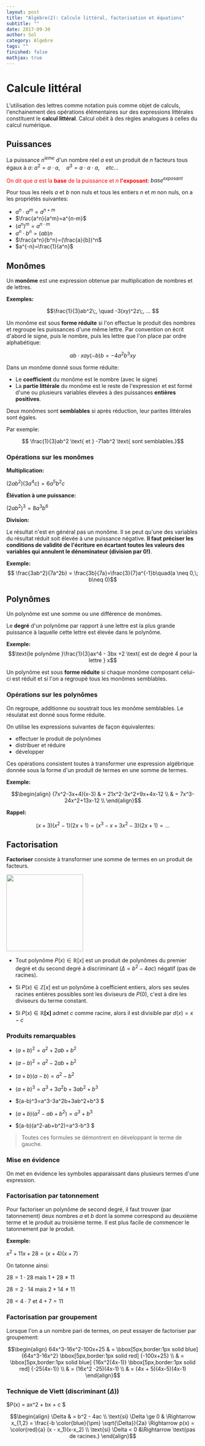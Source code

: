 ```yaml
---
layout: post
title: "Algèbre(2): Calcule littéral, factorisation et équations"
subtitle: ""
date: 2017-09-30
author: Sol
category: Algebre
tags: ""
finished: false
mathjax: true
---
```


# Calcule littéral

L'utilisation des lettres comme notation puis comme objet de calculs, l'enchainement des opérations élémentaires sur des expressions littérales constituent le **calcul littéral**. Calcul obéit à des règles analogues à celles du calcul numérique.

## Puissances
La puissance $n^{ieme}$ d'un nombre réel $a$ est un produit de $n$ facteurs tous égaux à $a$: $a^2 = a \cdot a, \quad a^3 = a \cdot a \cdot a, \quad etc...$

<span style="color:red"> On dit que $a$ est la **base** de la puissance et $n$ **l'exposant**</span>: $base^{exposant}$

Pour tous les réels $a$ et $b$ non nuls et tous les entiers $n$ et $m$ non nuls, on a les propriétés suivantes:
* $a^n \cdot a^m = a^{n+m}$
* $\frac{a^n}{a^m}=a^{n-m}$
* $(a^n)^m=a^{n \cdot m}$
* $a^n \cdot b^n = (ab)n$
* $\frac{a^n}{b^n}=(\frac{a}{b})^n$
* $a^{-n}=\frac{1}{a^n}$

## Monômes

Un **monôme** est une expression obtenue par multiplication de nombres et de lettres.

**Exemples:**

$$\frac{1}{3}ab^2\;, \quad -3(xy)^2z\;, ... $$

Un monôme est sous **forme réduite** si l'on effectue le produit des nombres et regroupe les puissances d'une même lettre. Par convention on écrit d'abord le signe, puis le nombre, puis les lettre que l'on place par ordre alphabétique:

$$ ab\cdot xay (-b) b=-4a^2b^3xy $$

Dans un monôme donné sous forme réduite:

* Le **coefficient** du monôme est le nombre (avec le signe)
* La **partie littérale** du monôme est le reste de l'expression et est formé d'une ou plusieurs variables élevées à des puissances **entières positives**.

Deux monômes sont **semblables** si après réduction, leur parites littérales sont égales.

Par exemple:

$$ \frac{1}{3}ab^2 \text{ et } -71ab^2 \text{ sont semblables.}$$

### Opérations sur les monômes
**Multiplication:**

$(2ab^2)(3a^4c)=6a^5b^2c$

**Élévation à une puissance:**

$(2ab^2)^3=8a^3b^6$

**Division:**

Le résultat n'est en général pas un monôme. Il se peut qu'une des variables du résultat réduit soit élevée à une puissance négative. **Il faut préciser les conditions de validité de l'écriture en écartant toutes les valeurs des variables qui annulent le dénominateur (division par 0!)**.

**Exemple:**
$$ \frac{3ab^2}{7a^2b} = \frac{3b}{7a}=\frac{3}{7}a^{-1}b\quad(a \neq 0,\; b\neq 0)$$

## Polynômes

Un polynôme est une somme ou une différence de monômes.

Le **degré** d'un polynôme par rapport à une lettre est la plus grande puissance à laquelle cette lettre est élevée dans le polynôme.

**Exemple:** $$\text{le polynôme }\frac{1}{3}ax^4 - 3bx +2 \text{ est de degré 4 pour la lettre } x$$

Un polynôme est sous **forme réduite** si chaque monôme composant celui-ci est réduit et si l'on a regroupé tous les monômes semblables.

### Opérations sur les polynômes
On regroupe, additionne ou soustrait tous les monôme semblables. Le résulatat est donné sous forme réduite.

On utilise les expressions suivantes de façon équivalentes:
* effectuer le produit de polynômes
* distribuer et réduire
* développer

Ces opérations consistent toutes à transformer une expression algébrique donnée sous la forme d'un produit de termes en une somme de termes.

**Exemple:**

$$\begin{align}
    (7x^2-3x+4)(x-3) & = 21x^2-3x^2+9x+4x-12 \\ 
    & = 7x^3-24x^2+13x-12 \\ 
\end{align}$$

**Rappel:**

 $$(x+3)(x^2-1)(2x+1)=(x^3-x+3x^2-3)(2x+1) = ...$$

## Factorisation
**Factoriser** consiste à transformer une somme de termes en un produit de facteurs.

<img src="/math/01illustrations\05Algebre\02calc-lit\facto.png" align="" height="200">

* Tout polynôme $P(x) \in \pmb{\mathbb{R}}[x]$ est un produit de polynômes du premier degré et du second degré à discriminant ($\Delta=b^2-4ac$) négatif (pas de racines).

* Si $P(x) \in \pmb{\mathbb{Z}}[x]$ est un polynôme à coefficient entiers, alors ses seules racines entières possibles sont les diviseurs de $P(0)$, c'est à dire les diviseurs du terme constant.

* Si $P(x) \in \pmb{\mathbb{R}[x]}$ admet $c$ comme racine, alors il est divisible par $d(x)=x-c$


### Produits remarquables
* $(a+b)^2 = a^2+2ab+b^2$

* $(a-b)^2 = a^2-2ab+b^2$

* $(a+b)(a-b) = a^2-b^2$

* $(a+b)^3=a^3+3a^2b+3ab^2+b^3$

* $(a-b)^3=a^3-3a^2b+3ab^2+b^3 $

* $(a+b)(a^2-ab+b^2)=a^3+b^3$

* $(a-b)(a^2-ab+b^2)=a^3-b^3 $

> Toutes ces formules se démontrent en développant le terme de gauche.

### Mise en évidence
On met en évidence les symboles apparaissant dans plusieurs termes d'une expression. 

### Factorisation par tatonnement

Pour factoriser un polynôme de second degré, il faut trouver (par tatonnement) deux nombres $a$ et $b$ dont la somme correspond au deuxième terme et le produit au troisième terme. Il est plus facile de commencer le tatonnement par le produit.

**Exemple:**

$x^2 + 11x +28 = (x+4)(x+7)$

On tatonne ainsi:

$28 = 1 \cdot 28 \text{ mais }1+28 \neq 11$

$28 = 2 \cdot 14 \text{ mais }2+14 \neq 11$

$28 = 4 \cdot 7 \text{ et }4+7 = 11$

### Factorisation par groupement
Lorsque l'on a un nombre pari de termes, on peut essayer de factoriser par groupement:

$$\begin{align}
    64x^3-16x^2-100x+25 & = \bbox[5px,border:1px solid blue] {64x^3-16x^2} \bbox[5px,border:1px solid red] {-100x+25} \\ 
    & = \bbox[5px,border:1px solid blue] {16x^2(4x-1)} \bbox[5px,border:1px solid red] {-25(4x-1)} \\
    & = (16x^2 -25)(4x-1) \\
    & = (4x + 5)(4x-5)(4x-1)
\end{align}$$

### Technique de Viett (discriminant ($\Delta$))

$P(x) = ax^2 + bx + c $

$$\begin{align}
    \Delta & = b^2 - 4ac \\ 
    \text{si} \Delta \ge 0 & \Rightarrow  x_{1,2} = \frac{-b  \color{blue}{\pm} \sqrt{\Delta}}{2a} \Rightarrow p(x) = \color{red}{a} (x - x_1)(x-x_2) \\
    \text{si} \Delta < 0 &\Rightarrow \text{pas de racines.}
\end{align}$$






